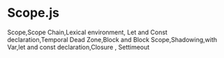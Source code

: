 # Scope.js
Scope,Scope Chain,Lexical environment, Let and Const declaration,Temporal Dead Zone,Block and Block Scope,Shadowing,with Var,let and const declaration,Closure , Settimeout
